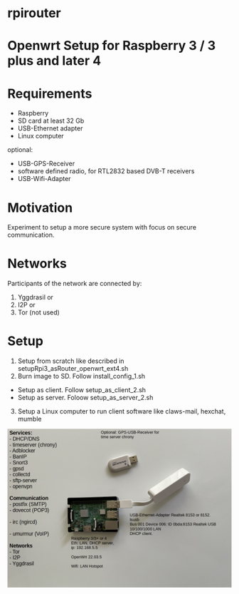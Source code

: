 # rpirouter

# Openwrt Setup for Raspberry 3 / 3 plus and later 4



# Requirements

- Raspberry 
- SD card at least 32 Gb
- USB-Ethernet adapter
- Linux computer

optional:
- USB-GPS-Receiver
- software defined radio, for RTL2832 based DVB-T receivers
- USB-Wifi-Adapter

# Motivation

Experiment to setup a more secure system with focus on secure communication.  

# Networks

Participants of the network are connected by:

1. Yggdrasil or
2. I2P or
3. Tor (not used)

# Setup

1.   Setup from scratch like described in setupRpi3_asRouter_openwrt_ext4.sh
2.   Burn image to SD. Follow install_config_1.sh
-  Setup as client. Follow setup_as_client_2.sh
-  Setup as server. Foloow setup_as_server_2.sh
3.   Setup a Linux computer to run client software like claws-mail, hexchat, mumble

![setup](https://github.com/marl2en/rpirouter/blob/main/raspberry_setup.png)
